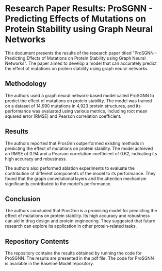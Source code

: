 # Research Paper Results: ProSGNN - Predicting Effects of Mutations on Protein Stability using Graph Neural Networks
This document presents the results of the research paper titled "ProSGNN - Predicting Effects of Mutations on Protein Stability using Graph Neural Networks". The paper aimed to develop a model that can accurately predict the effect of mutations on protein stability using graph neural networks.

## Methodology
The authors used a graph neural network-based model called ProSGNN to predict the effect of mutations on protein stability. The model was trained on a dataset of 14,990 mutations in 4,923 protein structures, and its performance was evaluated using various metrics, including root mean squared error (RMSE) and Pearson correlation coefficient.

## Results
The authors reported that ProsGnn outperformed existing methods in predicting the effect of mutations on protein stability. The model achieved an RMSE of 0.94 and a Pearson correlation coefficient of 0.62, indicating its high accuracy and robustness.

The authors also performed ablation experiments to evaluate the contribution of different components of the model to its performance. They found that the graph convolutional layers and the attention mechanism significantly contributed to the model's performance.

## Conclusion
The authors concluded that ProsGnn is a promising model for predicting the effect of mutations on protein stability. Its high accuracy and robustness can aid in drug design and protein engineering. They suggested that future research can explore its application in other protein-related tasks.

## Repository Contents
The repository contains the results obtained by running the code for ProSGNN. The results are presented in the pdf file. The code for ProSGNN is available in the Baseline Model repository.
